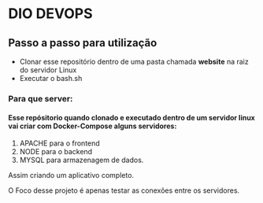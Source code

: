 # DIO DEVOPS

## Passo a passo para utilização

   * Clonar esse repositório dentro de uma pasta chamada **website** na raiz do servidor Linux
   * Executar o bash.sh
  
### Para que server:

#### Esse repósitorio quando clonado e executado dentro de um servidor linux vai criar com Docker-Compose alguns servidores:

1. APACHE para o frontend
2. NODE para o backend
3. MYSQL para armazenagem de dados.

Assim criando um aplicativo completo.

O Foco desse projeto é apenas testar as conexões entre os servidores.